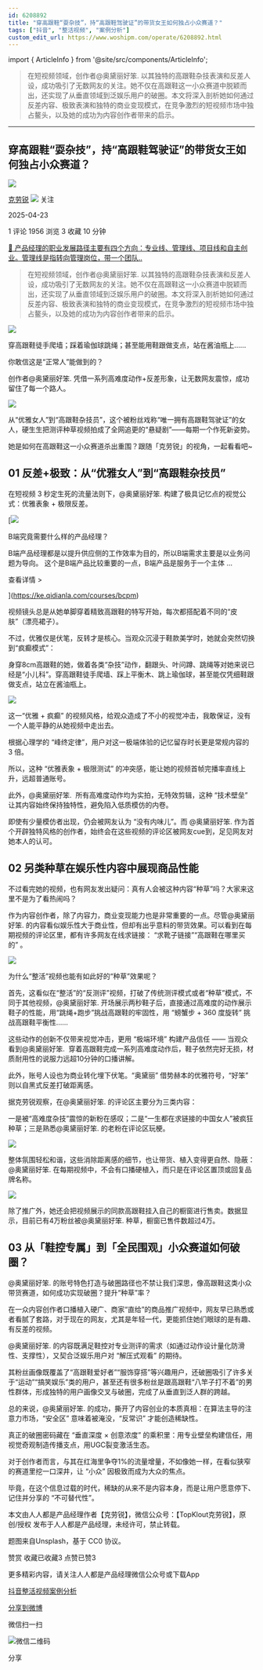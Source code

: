 ```yaml
---
id: 6208892
title: "穿高跟鞋“耍杂技”，持“高跟鞋驾驶证”的带货女王如何独占小众赛道？"
tags: ["抖音", "整活视频", "案例分析"]
custom_edit_url: https://www.woshipm.com/operate/6208892.html
---
```

import { ArticleInfo } from '@site/src/components/ArticleInfo';

<ArticleInfo
    author="克劳锐"
    authorLink="https://www.woshipm.com/u/1439338"
    published="2025-04-23"
    views={1956}
    comments={1}
    collects={3}
/>

> 在短视频领域，创作者@奥黛丽好笨. 以其独特的高跟鞋杂技表演和反差人设，成功吸引了无数网友的关注。她不仅在高跟鞋这一小众赛道中脱颖而出，还实现了从垂直领域到泛娱乐用户的破圈。本文将深入剖析她如何通过反差内容、极致表演和独特的商业变现模式，在竞争激烈的短视频市场中独占鳌头，以及她的成功为内容创作者带来的启示。

---

## 穿高跟鞋“耍杂技”，持“高跟鞋驾驶证”的带货女王如何独占小众赛道？

[![](https://image.woshipm.com/wp-files/2022/06/NDd55yxXBEbyKfqbpICF.jpeg!/both/72x72)](https://www.woshipm.com/u/1439338)

[克劳锐](https://www.woshipm.com/u/1439338) ![](https://static.woshipm.com/tag/1122_1@2x.png) 关注

2025-04-23

1 评论 1956 浏览 3 收藏 10 分钟

[🔗 产品经理的职业发展路径主要有四个方向：专业线、管理线、项目线和自主创业。管理线是指转向管理岗位，带一个团队..](https://ke.qidianla.com/courses/90pm)

> 在短视频领域，创作者@奥黛丽好笨. 以其独特的高跟鞋杂技表演和反差人设，成功吸引了无数网友的关注。她不仅在高跟鞋这一小众赛道中脱颖而出，还实现了从垂直领域到泛娱乐用户的破圈。本文将深入剖析她如何通过反差内容、极致表演和独特的商业变现模式，在竞争激烈的短视频市场中独占鳌头，以及她的成功为内容创作者带来的启示。

![](https://image.woshipm.com/2024/12/03/3f2c439e-b124-11ef-8db5-00163e1bca14.png)

穿高跟鞋徒手爬墙；踩着瑜伽球跳绳；甚至能用鞋跟做支点，站在酱油瓶上……

你敢信这是“正常人”能做到的？

创作者@奥黛丽好笨. 凭借一系列高难度动作+反差形象，让无数网友震惊，成功留住了每一个路人。

![](https://image.woshipm.com/2025/04/22/0b8627c0-1f16-11f0-b1a0-00163e09d72f.gif)

从“优雅女人”到“高跟鞋杂技员”，这个被粉丝戏称“唯一拥有高跟鞋驾驶证”的女人，硬生生把测评种草视频拍成了全网追更的“悬疑剧”——每期一个作死新姿势。

她是如何在高跟鞋这一小众赛道杀出重围？跟随「克劳锐」的视角，一起看看吧~

## 01 反差+极致：从“优雅女人”到“高跟鞋杂技员”

在短视频 3 秒定生死的流量法则下，@奥黛丽好笨. 构建了极具记忆点的视觉公式：优雅表象 + 极限反差。

[![](https://image.woshipm.com/2023/08/02/f7cafd68-30e3-11ee-9da3-00163e0b5ff3.png)

B端究竟需要什么样的产品经理？

B端产品经理都是以提升供应侧的工作效率为目的，所以B端需求主要是以业务问题为导向。 这个是B端产品比较重要的一点，B端产品是服务于一个主体 ...

查看详情 >

](https://ke.qidianla.com/courses/bcpm)

视频镜头总是从她单脚穿着精致高跟鞋的特写开始，每次都搭配着不同的“皮肤”（漂亮裙子）。

不过，优雅仅是伏笔，反转才是核心。当观众沉浸于鞋款美学时，她就会突然切换到“疯癫模式”：

身穿8cm高跟鞋的她，做着各类“杂技”动作，翻跟头、叶问蹲、跳绳等对她来说已经是“小儿科”。穿高跟鞋徒手爬墙、踩上平衡木、跳上瑜伽球，甚至能仅凭细鞋跟做支点，站立在酱油瓶上。

![](https://image.woshipm.com/2025/04/22/0d431a64-1f16-11f0-b1a0-00163e09d72f.jpg)

这一“优雅 + 疯癫” 的视频风格，给观众造成了不小的视觉冲击，我敢保证，没有一个人能平静的从她视频中走出去。

根据心理学的 “峰终定律”，用户对这一极端体验的记忆留存时长更是常规内容的 3 倍。

所以，这种 “优雅表象 + 极限测试” 的冲突感，能让她的视频首帧完播率直线上升，远超普通账号。

此外，@奥黛丽好笨.  所有高难度动作均为实拍，无特效剪辑，这种 “技术壁垒” 让其内容始终保持独特性，避免陷入低质模仿的内卷。

即使有少量模仿者出现，仍会被网友认为 “没有内味儿”。而 @奥黛丽好笨. 作为首个开辟独特风格的创作者，始终会在这些视频的评论区被网友cue到，足见网友对她本人的认可。

## 02 另类种草在娱乐性内容中展现商品性能

不过看完她的视频，也有网友发出疑问：真有人会被这种内容“种草”吗？大家来这里不是为了看热闹吗？

作为内容创作者，除了内容力，商业变现能力也是非常重要的一点。尽管@奥黛丽好笨. 的内容看似娱乐性大于商业性，但却有出乎意料的带货效果。可以看到在每期视频的评论区里，都有许多网友在线求链接： “求靴子链接”“高跟鞋在哪里买的” 。

![](https://image.woshipm.com/2025/04/22/0e20f0e6-1f16-11f0-b1a0-00163e09d72f.jpg)

为什么“整活”视频也能有如此好的“种草”效果呢？

首先，这看似在“整活”的“反测评”视频，打破了传统测评模式或者“种草”模式，不同于其他视频，@奥黛丽好笨. 开场展示两秒鞋子后，直接通过高难度的动作展示鞋子的性能，用“跳绳+跑步”挑战高跟鞋的牢固性，用 “螃蟹步 + 360 度旋转” 挑战高跟鞋平衡性……

这些动作的创新不仅带来视觉冲击，更用 “极端环境” 构建产品信任 —— 当观众看到@奥黛丽好笨.  穿着高跟鞋完成一系列高难度动作后，鞋子依然完好无损，材质耐用性的说服力远超10分钟的口播讲解。

此外，账号人设也为商业转化埋下伏笔。“奥黛丽” 借势赫本的优雅符号，“好笨” 则以自黑式反差打破距离感。

据克劳锐观察，在@奥黛丽好笨. 的评论区主要分为三类内容：

一是被“高难度杂技”震惊的新粉在感叹；二是“一生都在求链接的中国女人”被疯狂种草；三是熟悉@奥黛丽好笨. 的老粉在评论区玩梗。

![](https://image.woshipm.com/2025/04/22/0ed2b330-1f16-11f0-b1a0-00163e09d72f.jpg)

整体氛围轻松和谐，这些消除距离感的细节，也让带货、植入变得更自然、隐蔽：@奥黛丽好笨. 在每期视频中，不会有口播硬植入，而只是在评论区置顶或回复品牌名称。

![](https://image.woshipm.com/2025/04/22/09ad1d5a-1f16-11f0-b1a0-00163e09d72f.png)

除了推广外，她还会把视频展示的同款高跟鞋挂入自己的橱窗进行售卖。数据显示，目前已有4万粉丝被@奥黛丽好笨. 种草，橱窗已售件数超过4万。

## 03 从「鞋控专属」到「全民围观」小众赛道如何破圈？

@奥黛丽好笨. 的账号特色打造与破圈路径也不禁让我们深思，像高跟鞋这类小众带货赛道，如何成功实现破圈？提升“种草”率？

在一众内容创作者口播植入硬广、商家“直给”的商品推广视频中，网友早已熟悉或者看腻了套路，对于现在的网友，尤其是年轻一代，更能抓住她们眼球的是有趣、有反差的视频。

@奥黛丽好笨. 的内容既满足鞋控对专业测评的需求（如通过动作设计量化防滑性、支撑性），又契合泛娱乐用户对 “解压式观看” 的期待。

其粉丝画像既覆盖了“高跟鞋爱好者”“服饰穿搭”等兴趣用户，还破圈吸引了许多关于“运动”“搞笑娱乐”类的用户，甚至还有很多粉丝是跟高跟鞋“八竿子打不着”的男性群体，形成独特的用户画像交叉与破圈，完成了从垂直到泛人群的跨越。

总的来说，@奥黛丽好笨. 的成功，撕开了内容创业的本质真相：在算法主导的注意力市场，“安全区” 意味着被淹没，“反常识” 才能创造稀缺性。

真正的破圈密码藏在 “垂直深度 × 创意浓度” 的乘积里：用专业壁垒构建信任，用视觉奇观制造传播支点，用UGC裂变激活生态。

对于创作者而言，与其在红海里争夺1%的流量增量，不如像她一样，在看似狭窄的赛道里挖一口深井，让 “小众” 因极致而成为大众的焦点。

毕竟，在这个信息过载的时代，稀缺的从来不是内容本身，而是让用户愿意停下、记住并分享的 “不可替代性”。

本文由人人都是产品经理作者【克劳锐】，微信公众号：【TopKlout克劳锐】，原创/授权 发布于人人都是产品经理，未经许可，禁止转载。

题图来自Unsplash，基于 CC0 协议。

赞赏 收藏已收藏3 点赞已赞3

更多精彩内容，请关注人人都是产品经理微信公众号或下载App

[抖音](https://www.woshipm.com/tag/%e6%8a%96%e9%9f%b3)[整活视频](https://www.woshipm.com/tag/%e6%95%b4%e6%b4%bb%e8%a7%86%e9%a2%91)[案例分析](https://www.woshipm.com/tag/%e6%a1%88%e4%be%8b%e5%88%86%e6%9e%90)

[分享到微博](https://service.weibo.com/share/share.php?appkey=2775287854&title=穿高跟鞋“耍杂技”，持“高跟鞋驾驶证”的带货女王如何独占小众赛道？&url=https://www.woshipm.com/operate/6208892.html&pic=https://image.woshipm.com/2024/12/03/3f2c439e-b124-11ef-8db5-00163e1bca14.png)

微信扫一扫

![微信二维码](https://api.pwmqr.com/qrcode/create/?url=https://www.woshipm.com/operate/6208892.html)

分享